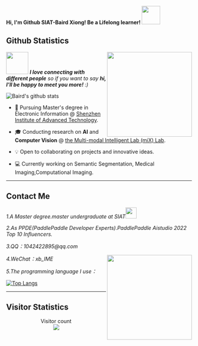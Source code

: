 <strong> Hi, I'm Github SIAT-Baird Xiong! Be a Lifelong learner! <img src="https://media.giphy.com/media/mGcNjsfWAjY5AEZNw6/giphy.gif" width="50"></strong>

## Github Statistics

<img align='right' src="https://media.giphy.com/media/M9gbBd9nbDrOTu1Mqx/giphy.gif" width="230">

<img src="https://media.giphy.com/media/LnQjpWaON8nhr21vNW/giphy.gif" width="60"> <em><b>I love connecting with different people</b> so if you want to say <b>hi, I'll be happy to meet you more!</b> :)</em>


![Baird's github stats](https://github-readme-stats.vercel.app/api?username=Baird&show_icons=true&theme=cobalt&count_private=true)

* 📖 Pursuing Master's degree in Electronic Information @ [Shenzhen Institute of Advanced Technology](https://www.siat.ac.cn/). 

* 🎓 Conducting research on **AI** and **Computer Vision** @ [the Multi-modal Intelligent Lab (miX) Lab](http://qin-mixlab.cn/index/LabMembers.html).

* 💡 Open to collaborating on projects and innovative ideas. 

* 💻 Currently working on Semantic Segmentation, Medical Imaging,Computational Imaging.

---

## Contact Me

<p><em>1.A Master degree.master undergraduate at SIAT<img src="https://media.giphy.com/media/WUlplcMpOCEmTGBtBW/giphy.gif" width="30"> 
</em></p>
<p><em>2.As PPDE(PaddlePaddle Developer Experts).PaddlePaddle Aistudio 2022 Top 10 Influencers.</em></p>
<p><em>3.QQ：1042422895@qq.com</em></p>

<img align='right' src="https://media.giphy.com/media/ieyl9zmCjO4b4t6qoY/giphy.gif" width="230">

<p><em>4.WeChat：xb_IME</em></p>
<p><em>5.The programming language I use：</em></p>

[![Top Langs](https://github-readme-stats.vercel.app/api/top-langs/?username=DianaNerualNetwork&layout=compact)](https://github.com/anuraghazra/github-readme-stats)

---

## Visitor Statistics

<p align="center"> 
  Visitor count<br>
  <img src="https://profile-counter.glitch.me/DianaNerualNetwork/count.svg" />
</p>


